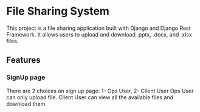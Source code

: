 # File Sharing System

This project is a file sharing application built with Django and Django Rest Framework. It allows users to upload and download .pptx, .docx, and .xlsx files.

## Features
### SignUp page
There are 2 choices on sign up page: 1- Ops User, 2- Client User
Ops User can only upload file.
Client User can view all the available files and download them.

